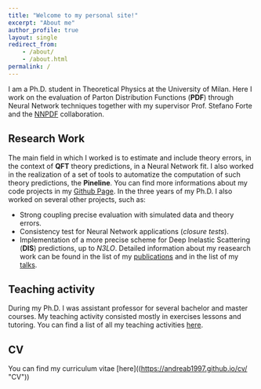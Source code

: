 ```yaml
---
title: "Welcome to my personal site!"
excerpt: "About me"
author_profile: true
layout: single
redirect_from: 
    - /about/
    - /about.html
permalink: /
---
```


I am a Ph.D. student in Theoretical Physics at the University of Milan. Here I work on the evaluation of Parton Distribution Functions (**PDF**) through
Neural Network techniques together with my supervisor Prof. Stefano Forte and the [NNPDF](https://nnpdf.mi.infn.it/) collaboration. 

Research Work
-------------

The main field in which I worked is to estimate and include theory errors, in the context of **QFT** theory predictions, in a Neural Network fit. I also worked in the realization of a set of tools to automatize the computation of such theory predictions, the **Pineline**. You can find more informations about my code projects in my [Github Page](https://github.com/andreab1997 "Github page").
In the three years of my Ph.D. I also worked on several other projects, such as:
* Strong coupling precise evaluation with simulated data and theory errors.
* Consistency test for Neural Network applications (*closure tests*).
* Implementation of a more precise scheme for Deep Inelastic Scattering (**DIS**) predictions, up to *N3LO*.
Detailed information about my reasearch work can be found in the list of my [publications](https://andreab1997.github.io/publications/ "publications") and in the list of my [talks](https://andreab1997.github.io/talks/ "talks").

Teaching activity
-----------------

During my Ph.D. I was assistant professor for several bachelor and master courses. My teaching activity consisted mostly in exercises lessons and tutoring. You can find a list of all my teaching activities [here](https://andreab1997.github.io/teaching/ "teaching activity").  


CV
---

You can find my curriculum vitae [here]((https://andreab1997.github.io/cv/ "CV"))